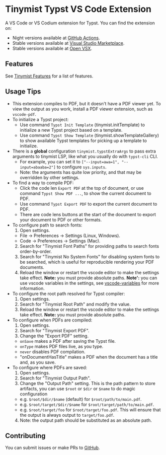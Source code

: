 # Tinymist Typst VS Code Extension

A VS Code or VS Codium extension for Typst. You can find the extension on:

- Night versions available at [GitHub Actions](https://github.com/Myriad-Dreamin/tinymist/actions).
- Stable versions available at [Visual Studio Marketplace](https://marketplace.visualstudio.com/items?itemName=myriad-dreamin.tinymist).
- Stable versions available at [Open VSX](https://open-vsx.org/extension/myriad-dreamin/tinymist).

## Features

See [Tinymist Features](https://github.com/Myriad-Dreamin/tinymist#features) for a list of features.

## Usage Tips

- This extension compiles to PDF, but it doesn't have a PDF viewer yet. To view the output as you work, install a PDF viewer extension, such as `vscode-pdf`.
- To initialize a Typst project:
  - Use command `Typst Init Template` (tinymist.initTemplate) to initialize a new Typst project based on a template.
  - Use command `Typst Show Template` (tinymist.showTemplateGallery) to show available Typst templates for picking up a template to initialize.
- There is a **global** configuration `tinymist.typstExtraArgs` to pass extra arguments to tinymist LSP, like what you usually do with `typst-cli` CLI.
  - For example, you can set it to `["--input=awa=1", "--input=abaaba=2"]` to configure `sys.inputs`.
  - Note: the arguments has quite low priority, and that may be overridden by other settings.
- To find a way to compile PDF:
  - Click the code len `Export PDF` at the top of document, or use command `Typst Show PDF ...`, to show the current document to PDF.
  - Use command `Typst Export PDF` to export the current document to PDF.
  - There are code lens buttons at the start of the document to export your document to PDF or other formats.
- To configure path to search fonts:
  1. Open settings.
    - File -> Preferences -> Settings (Linux, Windows).
    - Code -> Preferences -> Settings (Mac).
  2. Search for "Tinymist Font Paths" for providing paths to search fonts order-by-order.
  3. Search for "Tinymist No System Fonts" for disabling system fonts to be searched, which is useful for reproducible rendering your PDF documents.
  4. Reload the window or restart the vscode editor to make the settings take effect.
  **Note:** you must provide absolute paths.
  **Note':** you can use vscode variables in the settings, see [vscode-variables](https://www.npmjs.com/package/vscode-variables) for more information.
- To configure the root path resolved for Typst compiler:
  1. Open settings.
  2. Search for "Tinymist Root Path" and modify the value.
  3. Reload the window or restart the vscode editor to make the settings take effect.
  **Note:** you must provide absolute paths.
- To configure when PDFs are compiled:
  1. Open settings.
  2. Search for "Tinymist Export PDF".
  3. Change the "Export PDF" setting.
    - `onSave` makes a PDF after saving the Typst file.
    - `onType` makes PDF files live, as you type.
    - `never` disables PDF compilation.
    - "onDocumentHasTitle" makes a PDF when the document has a title and, as you save.
- To configure where PDFs are saved:
  1. Open settings.
  2. Search for "Tinymist Output Path".
  3. Change the "Output Path" setting. This is the path pattern to store artifacts, you can use `$root` or `$dir` or `$name` to do magic configuration
    - e.g. `$root/$dir/$name` (default) for `$root/path/to/main.pdf`.
    - e.g. `$root/target/$dir/$name` for `$root/target/path/to/main.pdf`.
    - e.g. `$root/target/foo` for `$root/target/foo.pdf`. This will ensure that the output is always output to `target/foo.pdf`.
  4. Note: the output path should be substituted as an absolute path.

## Contributing

You can submit issues or make PRs to [GitHub](https://github.com/Myriad-Dreamin/tinymist).
